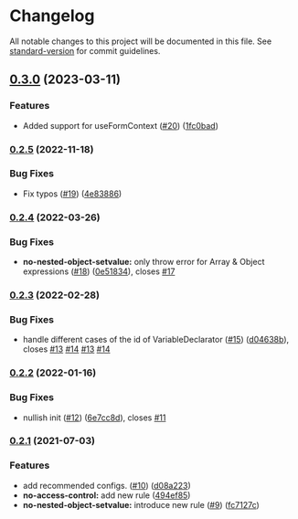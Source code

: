 # Changelog

All notable changes to this project will be documented in this file. See [standard-version](https://github.com/conventional-changelog/standard-version) for commit guidelines.

## [0.3.0](https://github.com/andykao1213/eslint-plugin-react-hook-form/compare/v0.2.5...v0.3.0) (2023-03-11)


### Features

* Added support for useFormContext ([#20](https://github.com/andykao1213/eslint-plugin-react-hook-form/issues/20)) ([1fc0bad](https://github.com/andykao1213/eslint-plugin-react-hook-form/commit/1fc0bad2961d38c991c0762b49e45be4315dc7a3))

### [0.2.5](https://github.com/andykao1213/eslint-plugin-react-hook-form/compare/v0.2.4...v0.2.5) (2022-11-18)


### Bug Fixes

* Fix typos ([#19](https://github.com/andykao1213/eslint-plugin-react-hook-form/issues/19)) ([4e83886](https://github.com/andykao1213/eslint-plugin-react-hook-form/commit/4e8388661698ef6e8e4fc5f7e7ea3e84f22db631))

### [0.2.4](https://github.com/andykao1213/eslint-plugin-react-hook-form/compare/v0.2.3...v0.2.4) (2022-03-26)


### Bug Fixes

* **no-nested-object-setvalue:** only throw error for Array & Object expressions ([#18](https://github.com/andykao1213/eslint-plugin-react-hook-form/issues/18)) ([0e51834](https://github.com/andykao1213/eslint-plugin-react-hook-form/commit/0e51834feab79c9691f4cded8fc5907edfabaa9b)), closes [#17](https://github.com/andykao1213/eslint-plugin-react-hook-form/issues/17)

### [0.2.3](https://github.com/andykao1213/eslint-plugin-react-hook-form/compare/v0.2.2...v0.2.3) (2022-02-28)


### Bug Fixes

* handle different cases of the id of VariableDeclarator ([#15](https://github.com/andykao1213/eslint-plugin-react-hook-form/issues/15)) ([d04638b](https://github.com/andykao1213/eslint-plugin-react-hook-form/commit/d04638bee6263af7b494f488a15a75036f75ce92)), closes [#13](https://github.com/andykao1213/eslint-plugin-react-hook-form/issues/13) [#14](https://github.com/andykao1213/eslint-plugin-react-hook-form/issues/14) [#13](https://github.com/andykao1213/eslint-plugin-react-hook-form/issues/13) [#14](https://github.com/andykao1213/eslint-plugin-react-hook-form/issues/14)

### [0.2.2](https://github.com/andykao1213/eslint-plugin-react-hook-form/compare/v0.2.1...v0.2.2) (2022-01-16)


### Bug Fixes

* nullish init ([#12](https://github.com/andykao1213/eslint-plugin-react-hook-form/issues/12)) ([6e7cc8d](https://github.com/andykao1213/eslint-plugin-react-hook-form/commit/6e7cc8d3eec6168a3c05194928a72bae7f8605e7)), closes [#11](https://github.com/andykao1213/eslint-plugin-react-hook-form/issues/11)

### [0.2.1](https://github.com/andykao1213/eslint-plugin-react-hook-form/compare/v0.2.0...v0.2.1) (2021-07-03)


### Features

* add recommended configs. ([#10](https://github.com/andykao1213/eslint-plugin-react-hook-form/issues/10)) ([d08a223](https://github.com/andykao1213/eslint-plugin-react-hook-form/commit/d08a22300192db9ae963cb3a8a6a01122133ea53))
* **no-access-control:** add new rule ([494ef85](https://github.com/andykao1213/eslint-plugin-react-hook-form/commit/494ef857c0d7cca1bebbb28b064b59d197ab5858))
* **no-nested-object-setvalue:** introduce new rule ([#9](https://github.com/andykao1213/eslint-plugin-react-hook-form/issues/9)) ([fc7127c](https://github.com/andykao1213/eslint-plugin-react-hook-form/commit/fc7127ce0343230267740bd88411979f4d0f8be9))
